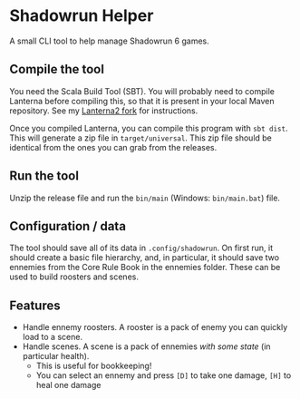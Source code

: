 # Shadowrun Helper

A small CLI tool to help manage Shadowrun 6 games.

## Compile the tool

You need the Scala Build Tool (SBT). You will probably need to compile Lanterna before compiling this, so that it is 
present in your local Maven repository. See my [Lanterna2 fork](https://github.com/zyuiop/lanterna.git) for instructions.

Once you compiled Lanterna, you can compile this program with `sbt dist`. This will generate a zip file in `target/universal`.
This zip file should be identical from the ones you can grab from the releases.

## Run the tool

Unzip the release file and run the `bin/main` (Windows: `bin/main.bat`) file.

## Configuration / data

The tool should save all of its data in `.config/shadowrun`. On first run, it should
create a basic file hierarchy, and, in particular, it should save two ennemies from the Core Rule Book in the
ennemies folder. These can be used to build roosters and scenes.

## Features

 - Handle ennemy roosters. A rooster is a pack of enemy you can quickly load to a scene.
 - Handle scenes. A scene is a pack of ennemies _with some state_ (in particular health). 
   - This is useful for bookkeeping!
   - You can select an ennemy and press `[D]` to take one damage, `[H]` to heal one damage